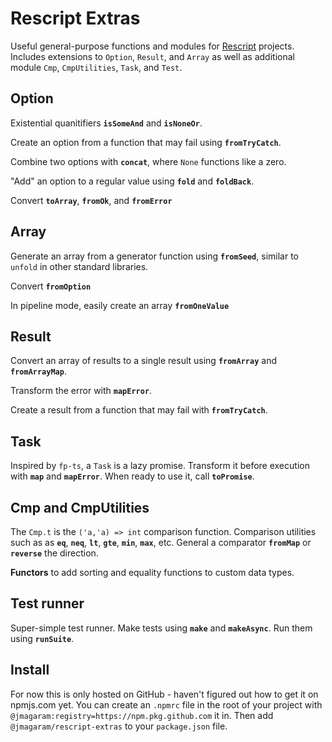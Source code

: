 # Rescript Extras

Useful general-purpose functions and modules for [Rescript](https://rescript-lang.org) projects. Includes extensions to `Option`, `Result`, and `Array` as well as additional module `Cmp`, `CmpUtilities`, `Task`, and `Test`.

## Option

Existential quanitifiers **`isSomeAnd`** and **`isNoneOr`**.

Create an option from a function that may fail using **`fromTryCatch`**.

Combine two options with **`concat`**, where `None` functions like a zero.

"Add" an option to a regular value using **`fold`** and **`foldBack`**.

Convert **`toArray`**, **`fromOk`**, and **`fromError`**

## Array

Generate an array from a generator function using **`fromSeed`**, similar to `unfold` in other standard libraries.

Convert **`fromOption`**

In pipeline mode, easily create an array **`fromOneValue`**

## Result

Convert an array of results to a single result using **`fromArray`** and **`fromArrayMap`**.

Transform the error with **`mapError`**.

Create a result from a function that may fail with **`fromTryCatch`**.

## Task

Inspired by `fp-ts`, a `Task` is a lazy promise. Transform it before execution with **`map`** and **`mapError`**. When ready to use it, call **`toPromise`**.

## Cmp and CmpUtilities

The `Cmp.t` is the `('a,'a) => int` comparison function. Comparison utilities such as as **`eq`**, **`neq`**, **`lt`**, **`gte`**, **`min`**, **`max`**, etc. General a comparator **`fromMap`** or **`reverse`** the direction.

**Functors** to add sorting and equality functions to custom data types.

## Test runner

Super-simple test runner. Make tests using **`make`** and **`makeAsync`**. Run them using **`runSuite`**.

## Install

For now this is only hosted on GitHub - haven't figured out how to get it on npmjs.com yet. You can create an `.npmrc` file in the root of your project with `@jmagaram:registry=https://npm.pkg.github.com` it in. Then add `@jmagaram/rescript-extras` to your `package.json` file.
